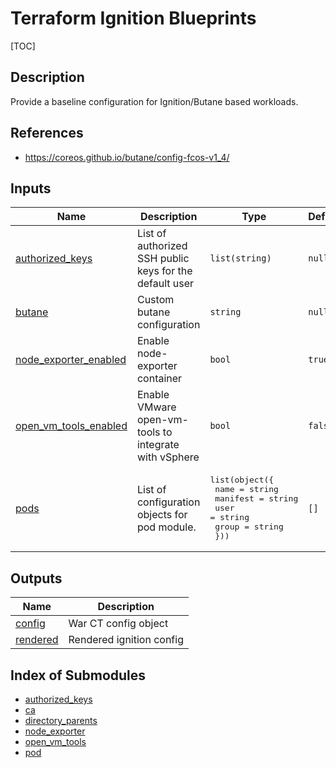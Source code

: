 <!-- editorconfig-checker-disable -->
<!-- markdownlint-disable -->
<!-- textlint-disable -->
<!-- BEGIN_TF_DOCS -->
# Terraform Ignition Blueprints

[TOC]

## Description

Provide a baseline configuration for Ignition/Butane based workloads.

## References

* <https://coreos.github.io/butane/config-fcos-v1_4/>

## Inputs

| Name | Description | Type | Default | Required |
|------|-------------|------|---------|:--------:|
| <a name="input_authorized_keys"></a> [authorized\_keys](#input\_authorized\_keys) | List of authorized SSH public keys for the default user | `list(string)` | `null` | no |
| <a name="input_butane"></a> [butane](#input\_butane) | Custom butane configuration | `string` | `null` | no |
| <a name="input_node_exporter_enabled"></a> [node\_exporter\_enabled](#input\_node\_exporter\_enabled) | Enable node-exporter container | `bool` | `true` | no |
| <a name="input_open_vm_tools_enabled"></a> [open\_vm\_tools\_enabled](#input\_open\_vm\_tools\_enabled) | Enable VMware open-vm-tools to integrate with vSphere | `bool` | `false` | no |
| <a name="input_pods"></a> [pods](#input\_pods) | List of configuration objects for pod module. | <pre>list(object({<br>    name     = string<br>    manifest = string<br>    user     = string<br>    group    = string<br>  }))</pre> | `[]` | no |

## Outputs

| Name | Description |
|------|-------------|
| <a name="output_config"></a> [config](#output\_config) | War CT config object |
| <a name="output_rendered"></a> [rendered](#output\_rendered) | Rendered ignition config |
<!-- END_TF_DOCS -->
<!-- editorconfig-checker-enable -->
<!-- textlint-disable -->
<!-- markdownlint-disable -->

## Index of Submodules
 * [authorized_keys](modules/authorized_keys)
 * [ca](modules/ca)
 * [directory_parents](modules/directory_parents)
 * [node_exporter](modules/node_exporter)
 * [open_vm_tools](modules/open_vm_tools)
 * [pod](modules/pod)
